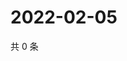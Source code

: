 # 2022-02-05

共 0 条

<!-- BEGIN WEIBO -->
<!-- 最后更新时间 Sat Feb 05 2022 17:00:43 GMT+0800 (China Standard Time) -->

<!-- END WEIBO -->
